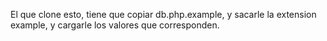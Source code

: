 El que clone esto, tiene que copiar db.php.example, y sacarle la extension example, y cargarle los valores que corresponden.


